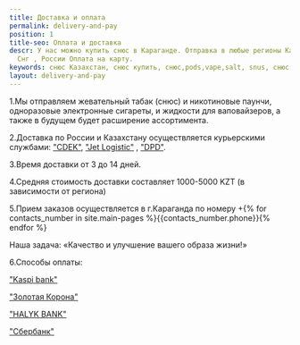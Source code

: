 ```yaml
---
title: Доставка и оплата
permalink: delivery-and-pay
position: 1
title-seo: Оплата и доставка
descr: У нас можно купить снюс в Караганде. Отправка в любые регионы Казахстана ,
  Снг , России Оплата на карту.
keywords: снюс Казахстан, снюс купить, снюс,pods,vape,salt, snus, снюс заказать
layout: delivery-and-pay
---
```


1.Мы отправляем жевательный табак (снюс) и никотиновые паунчи, одноразовые электронные сигареты, и жидкости для ваповайзеров, а также в будущем будет расширение ассортимента. 

2.Доставка по России и Казахстану осуществляется  курьерскими службами: ["CDEK"](http://cdek.kz/), ["Jet Logistic"](https://www.jet.com.kz) , ["DPD"](https://www.dpd.kz).

3.Время доставки от 3 до 14 дней.

4.Средняя стоимость доставки составляет 1000-5000 KZT (в зависимости от региона)

5.Прием заказов осуществляется  в г.Караганда по номеру +{% for contacts_number in site.main-pages %}{{contacts_number.phone}}{% endfor %}

Наша задача: «Качество и улучшение вашего образа жизни!»

6.Способы оплаты: 

["Kaspi bank"](https://kaspi.kz)

["Золотая Корона"](https://koronapay.com/)

["HALYK BANK"](https://halykbank.kz)

["Сбербанк"](https://online.sberbank.kz/)
